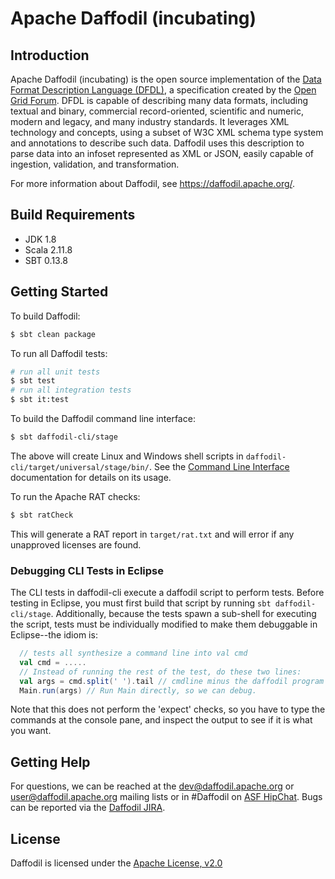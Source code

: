 <!--
  Licensed to the Apache Software Foundation (ASF) under one or more
  contributor license agreements.  See the NOTICE file distributed with
  this work for additional information regarding copyright ownership.
  The ASF licenses this file to You under the Apache License, Version 2.0
  (the "License"); you may not use this file except in compliance with
  the License.  You may obtain a copy of the License at

      http://www.apache.org/licenses/LICENSE-2.0

  Unless required by applicable law or agreed to in writing, software
  distributed under the License is distributed on an "AS IS" BASIS,
  WITHOUT WARRANTIES OR CONDITIONS OF ANY KIND, either express or implied.
  See the License for the specific language governing permissions and
  limitations under the License.
-->

# Apache Daffodil (incubating)

## Introduction

Apache Daffodil (incubating) is the open source implementation of the [Data Format Description Language (DFDL)](http://www.ogf.org/dfdl), a specification created by the [Open Grid Forum](http://www.ogf.org). DFDL is capable of describing many data formats, including textual and binary, commercial record-oriented, scientific and numeric, modern and legacy, and many industry standards. It leverages XML technology and concepts, using a subset of W3C XML schema type system and annotations to describe such data. Daffodil uses this description to parse data into an infoset represented as XML or JSON, easily capable of ingestion, validation, and transformation.

For more information about Daffodil, see https://daffodil.apache.org/.

## Build Requirements

* JDK 1.8
* Scala 2.11.8
* SBT 0.13.8

## Getting Started

To build Daffodil:

```bash
$ sbt clean package
```
To run all Daffodil tests:

```bash
# run all unit tests
$ sbt test 
# run all integration tests
$ sbt it:test
```

To build the Daffodil command line interface:

```bash 
$ sbt daffodil-cli/stage
```

The above will create Linux and Windows shell scripts in `daffodil-cli/target/universal/stage/bin/`. See the [Command Line Interface](https://daffodil.apache.org/cli/) documentation for details on its usage.

To run the Apache RAT checks:

```bash
$ sbt ratCheck
```

This will generate a RAT report in ``target/rat.txt`` and will error if any unapproved licenses are found.

### Debugging CLI Tests in Eclipse

The CLI tests in daffodil-cli execute a daffodil script to perform tests.
Before testing in Eclipse, you must first build that script by running ``sbt
daffodil-cli/stage``. Additionally, because the tests spawn a sub-shell for
executing the script, tests must be individually modified to make them
debuggable in Eclipse--the idiom is:

```scala
  // tests all synthesize a command line into val cmd
  val cmd = .....
  // Instead of running the rest of the test, do these two lines:
  val args = cmd.split(' ').tail // cmdline minus the daffodil program name.
  Main.run(args) // Run Main directly, so we can debug.
```

Note that this does not perform the 'expect' checks, so you have to type the
commands at the console pane, and inspect the output to see if it is what you
want.

## Getting Help

For questions, we can be reached at the dev@daffodil.apache.org or user@daffodil.apache.org mailing lists or in #Daffodil on [ASF HipChat](https://www.hipchat.com/gJt9EQs5l). Bugs can be reported via the [Daffodil JIRA](https://issues.apache.org/jira/projects/DAFFODIL).

## License

Daffodil is licensed under the [Apache License, v2.0](https://www.apache.org/licenses/LICENSE-2.0)
